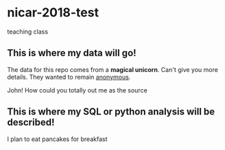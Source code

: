 # nicar-2018-test
teaching class


## This is where my data will go!

The data for this repo comes from a **magical unicorn**. Can't give you more details. They wanted to remain [anonymous](http://github.com/taggartk). 

John! How could you totally out me as the source

## This is where my SQL or python analysis will be described!

I plan to eat pancakes for breakfast
